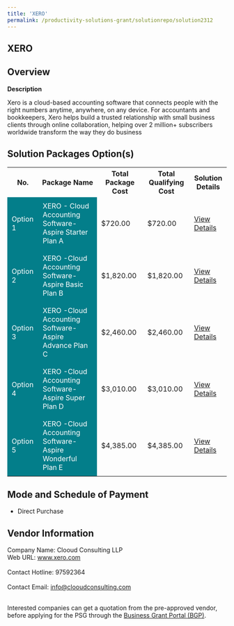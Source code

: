 ```yaml
---
title: 'XERO'
permalink: /productivity-solutions-grant/solutionrepo/solution2312
---
```


## XERO

## Overview

**Description**

Xero is a cloud-based accounting software that connects people with the right numbers anytime, anywhere, on any device. For accountants and bookkeepers, Xero helps build a trusted relationship with small business clients through online collaboration, helping over 2 million+ subscribers worldwide transform the way they do business

## Solution Packages Option(s)

<table>
<tr>
<th><b>No.</b></th>
<th><b>Package Name</b></th>
<th><b>Total Package Cost</b></th>
<th><b>Total Qualifying Cost</b></th>
<th><b>Solution Details</b></th>
</tr>
<tr>
<td style='padding: 10px; background-color: #037E8A; color: #FFFFFF;'>Option 1</td>
<td style='padding: 10px; background-color: #037E8A; color: #FFFFFF;'>XERO - Cloud Accounting Software- Aspire Starter Plan A</td>
<td style='padding: 10px;'>$720.00</td>
<td style='padding: 10px;'>$720.00</td>
<td style='padding: 10px;'><a href='https://www.gobusiness.gov.sg/images/psg/Desensitised_Clooud_Consulting_20200791_Annex_3_Part_1.pdf' target='_blank'>View Details</a></td>
</tr>
<tr>
<td style='padding: 10px; background-color: #037E8A; color: #FFFFFF;'>Option 2</td>
<td style='padding: 10px; background-color: #037E8A; color: #FFFFFF;'>XERO -Cloud Accounting Software- Aspire Basic Plan B</td>
<td style='padding: 10px;'>$1,820.00</td>
<td style='padding: 10px;'>$1,820.00</td>
<td style='padding: 10px;'><a href='https://www.gobusiness.gov.sg/images/psg/Desensitised_Clooud_Consulting_20200791_Annex_3_Part_2.pdf' target='_blank'>View Details</a></td>
</tr>
<tr>
<td style='padding: 10px; background-color: #037E8A; color: #FFFFFF;'>Option 3</td>
<td style='padding: 10px; background-color: #037E8A; color: #FFFFFF;'>XERO -Cloud Accounting Software- Aspire Advance Plan C</td>
<td style='padding: 10px;'>$2,460.00</td>
<td style='padding: 10px;'>$2,460.00</td>
<td style='padding: 10px;'><a href='https://www.gobusiness.gov.sg/images/psg/Desensitised_Clooud_Consulting_20200791_Annex_3_Part_3.pdf' target='_blank'>View Details</a></td>
</tr>
<tr>
<td style='padding: 10px; background-color: #037E8A; color: #FFFFFF;'>Option 4</td>
<td style='padding: 10px; background-color: #037E8A; color: #FFFFFF;'>XERO -Cloud Accounting Software- Aspire Super Plan D</td>
<td style='padding: 10px;'>$3,010.00</td>
<td style='padding: 10px;'>$3,010.00</td>
<td style='padding: 10px;'><a href='https://www.gobusiness.gov.sg/images/psg/Desensitised_Clooud_Consulting_20200791_Annex_3_Part_4.pdf' target='_blank'>View Details</a></td>
</tr>
<tr>
<td style='padding: 10px; background-color: #037E8A; color: #FFFFFF;'>Option 5</td>
<td style='padding: 10px; background-color: #037E8A; color: #FFFFFF;'>XERO -Cloud Accounting Software- Aspire Wonderful Plan E</td>
<td style='padding: 10px;'>$4,385.00</td>
<td style='padding: 10px;'>$4,385.00</td>
<td style='padding: 10px;'><a href='https://www.gobusiness.gov.sg/images/psg/Desensitised_Clooud_Consulting_20200791_Annex_3_Part_5.pdf' target='_blank'>View Details</a></td>
</tr>
</table>

## Mode and Schedule of Payment

 - Direct Purchase

## Vendor Information

 Company Name: Clooud Consulting LLP<br>Web URL: www.xero.com <br><br>Contact Hotline: 97592364 <br><br>Contact Email: info@clooudconsulting.com <br><br>

Interested companies can get a quotation from the pre-approved vendor, before applying for the PSG through the <a href='https://www.businessgrants.gov.sg/' target='_blank' rel='noopener'>Business Grant Portal (BGP)</a>.

<script src="/jquery/resize-tables.js"></script>
